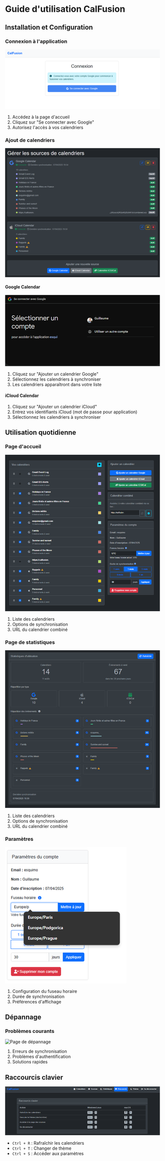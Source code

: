 # Guide d'utilisation CalFusion

## Installation et Configuration

### Connexion à l'application
![Page de connexion](./images/login.png)

1. Accédez à la page d'accueil
2. Cliquez sur "Se connecter avec Google"
3. Autorisez l'accès à vos calendriers

### Ajout de calendriers
![Ajout de calendriers](./images/add-calendar.png)

#### Google Calendar
![Configuration iCloud](./images/gmail-setup.png)
1. Cliquez sur "Ajouter un calendrier Google"
2. Sélectionnez les calendriers à synchroniser
3. Les calendriers apparaîtront dans votre liste

#### iCloud Calendar

1. Cliquez sur "Ajouter un calendrier iCloud"
2. Entrez vos identifiants iCloud (mot de passe pour application)
3. Sélectionnez les calendriers à synchroniser

## Utilisation quotidienne

### Page d'accueil
![Interface principale](./images/main-interface.png)

1. Liste des calendriers
2. Options de synchronisation
3. URL du calendrier combiné

### Page de statistiques
![Statistiques](./images/Statistiques.png)

1. Liste des calendriers
2. Options de synchronisation
3. URL du calendrier combiné

### Paramètres
![Paramètres](./images/settings.png)

1. Configuration du fuseau horaire
2. Durée de synchronisation
3. Préférences d'affichage

## Dépannage

### Problèmes courants
![Page de dépannage](./images/troubleshooting.png)

1. Erreurs de synchronisation
2. Problèmes d'authentification
3. Solutions rapides

## Raccourcis clavier
![Raccourcis](./images/shortcuts.png)

- `Ctrl + R` : Rafraîchir les calendriers
- `Ctrl + T` : Changer de thème
- `Ctrl + S` : Accéder aux paramètres 